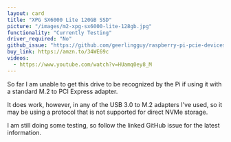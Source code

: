 ```yaml
---
layout: card
title: "XPG SX6000 Lite 120GB SSD"
picture: "/images/m2-xpg-sx6000-lite-128gb.jpg"
functionality: "Currently Testing"
driver_required: "No"
github_issue: "https://github.com/geerlingguy/raspberry-pi-pcie-devices/issues/48"
buy_link: https://amzn.to/34WE69c
videos:
  - https://www.youtube.com/watch?v=HUamq0ey8_M
---
```

So far I am unable to get this drive to be recognized by the Pi if using it with a standard M.2 to PCI Express adapter.

It does work, however, in any of the USB 3.0 to M.2 adapters I've used, so it may be using a protocol that is not supported for direct NVMe storage.

I am still doing some testing, so follow the linked GitHub issue for the latest information.

